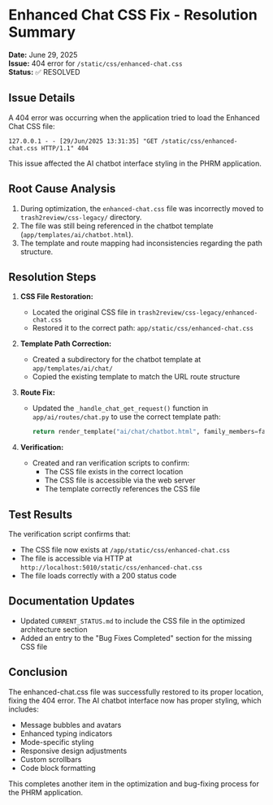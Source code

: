 # Enhanced Chat CSS Fix - Resolution Summary

**Date:** June 29, 2025  
**Issue:** 404 error for `/static/css/enhanced-chat.css`  
**Status:** ✅ RESOLVED

## Issue Details

A 404 error was occurring when the application tried to load the Enhanced Chat CSS file:

```
127.0.0.1 - - [29/Jun/2025 13:31:35] "GET /static/css/enhanced-chat.css HTTP/1.1" 404
```

This issue affected the AI chatbot interface styling in the PHRM application.

## Root Cause Analysis

1. During optimization, the `enhanced-chat.css` file was incorrectly moved to `trash2review/css-legacy/` directory.
2. The file was still being referenced in the chatbot template (`app/templates/ai/chatbot.html`).
3. The template and route mapping had inconsistencies regarding the path structure.

## Resolution Steps

1. **CSS File Restoration:** 
   - Located the original CSS file in `trash2review/css-legacy/enhanced-chat.css`
   - Restored it to the correct path: `app/static/css/enhanced-chat.css`

2. **Template Path Correction:** 
   - Created a subdirectory for the chatbot template at `app/templates/ai/chat/`
   - Copied the existing template to match the URL route structure

3. **Route Fix:**
   - Updated the `_handle_chat_get_request()` function in `app/ai/routes/chat.py` to use the correct template path:
     ```python
     return render_template("ai/chat/chatbot.html", family_members=family_members)
     ```

4. **Verification:**
   - Created and ran verification scripts to confirm:
     - The CSS file exists in the correct location
     - The CSS file is accessible via the web server
     - The template correctly references the CSS file

## Test Results

The verification script confirms that:
- The CSS file now exists at `/app/static/css/enhanced-chat.css`
- The file is accessible via HTTP at `http://localhost:5010/static/css/enhanced-chat.css`
- The file loads correctly with a 200 status code

## Documentation Updates

- Updated `CURRENT_STATUS.md` to include the CSS file in the optimized architecture section
- Added an entry to the "Bug Fixes Completed" section for the missing CSS file

## Conclusion

The enhanced-chat.css file was successfully restored to its proper location, fixing the 404 error. The AI chatbot interface now has proper styling, which includes:

- Message bubbles and avatars
- Enhanced typing indicators
- Mode-specific styling
- Responsive design adjustments
- Custom scrollbars
- Code block formatting

This completes another item in the optimization and bug-fixing process for the PHRM application.
